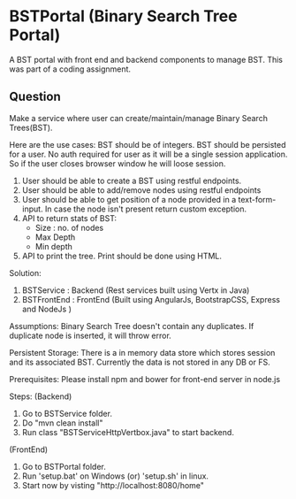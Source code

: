 # BSTPortal (Binary Search Tree Portal)
A BST portal with front end and backend components to manage BST. This was part of a coding assignment.

## Question
Make a service where user can create/maintain/manage Binary Search Trees(BST).

Here are the use cases:
BST should be of integers.
BST should be persisted for a user.
No auth required for user as it will be a single session application. So if the user closes browser window he will loose session.

1. User should be able to create a BST using restful endpoints.
2. User should be able to add/remove nodes using restful endpoints
3. User should be able to get position of a node provided in a text-form-input. In case the node isn't present return custom exception.
4. API to return stats of BST:
	- Size 		: no. of nodes
	- Max Depth
	- Min depth
5. API to print the tree. Print should be done using HTML.

Solution:
1. BSTService : Backend (Rest services built using Vertx in Java)
2. BSTFrontEnd : FrontEnd (Built using AngularJs, BootstrapCSS, Express and NodeJs )

Assumptions: Binary Search Tree doesn't contain any duplicates. If duplicate node is inserted, it will throw error.

Persistent Storage: There is a in memory data store which stores session and its associated BST. Currently the data is not stored in any DB or FS.

Prerequisites:
Please install npm and bower for front-end server in node.js

Steps:
(Backend)
1. Go to BSTService folder.
2. Do "mvn clean install"
3. Run class "BSTServiceHttpVertbox.java" to start backend.

(FrontEnd)
1. Go to BSTPortal folder.
2. Run 'setup.bat' on Windows (or) 'setup.sh' in linux.
3. Start now by visting "http://localhost:8080/home"
